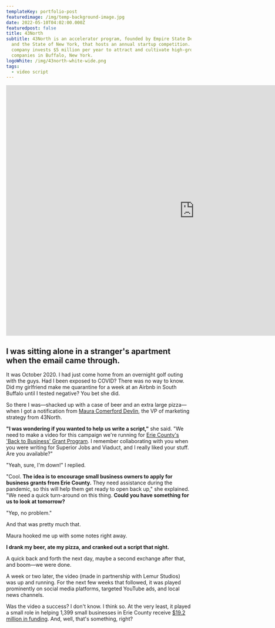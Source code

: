 ```yaml
---
templateKey: portfolio-post
featuredimage: /img/temp-background-image.jpg
date: 2022-05-10T04:02:00.000Z
featuredpost: false
title: 43North
subtitle: 43North is an accelerator program, founded by Empire State Development
  and the State of New York, that hosts an annual startup competition. The
  company invests $5 million per year to attract and cultivate high-growth
  companies in Buffalo, New York.
logoWhite: /img/43north-white-wide.png
tags:
  - video script
---
```

<iframe width="1024" height="681" src="https://www.youtube.com/embed/VeASx6hNwzg" title="YouTube video player" frameborder="0" allow="accelerometer; autoplay; clipboard-write; encrypted-media; gyroscope; picture-in-picture" allowfullscreen></iframe>

## I was sitting alone in a stranger's apartment when the email came through.

It was October 2020. I had just come home from an overnight golf outing with the guys. Had I been exposed to COVID? There was no way to know. Did my girlfriend make me quarantine for a week at an Airbnb in South Buffalo until I tested negative? You bet she did.

So there I was—shacked up with a case of beer and an extra large pizza—when I got a notification from [Maura Comerford Devlin](https://www.linkedin.com/in/maura-comerford-devlin-0308598/), the VP of marketing strategy from 43North.

**"I was wondering if you wanted to help us write a script,"** she said. "We need to make a video for this campaign we're running for [Erie County's 'Back to Business' Grant Program](https://www2.erie.gov/exec/index.php?q=press/erie-county-back-business-grant-program-delivers-millions-dollars-aid-local-small-businesses). I remember collaborating with you when you were writing for Superior Jobs and Viaduct, and I really liked your stuff. Are you available?"

"Yeah, sure, I'm down!" I replied.

"Cool. **The idea is to encourage small business owners to apply for business grants from Erie County.** They need assistance during the pandemic, so this will help them get ready to open back up," she explained. "We need a quick turn-around on this thing. **Could you have something for us to look at tomorrow?** 

"Yep, no problem."

And that was pretty much that. 

Maura hooked me up with some notes right away.

**I drank my beer, ate my pizza, and cranked out a script that night.** 

A quick back and forth the next day, maybe a second exchange after that, and boom—we were done. 

A week or two later, the video (made in partnership with Lemur Studios) was up and running. For the next few weeks that followed, it was played prominently on social media platforms, targeted YouTube ads, and local news channels. 

Was the video a success? I don't know. I think so. At the very least, it played a small role in helping 1,399 small businesses in Erie County receive [$19.2 million in funding](https://www2.erie.gov/environment/sites/www2.erie.gov.environment/files/uploads/Back_to_Business_Report-Final.pdf). And, well, that's something, right?